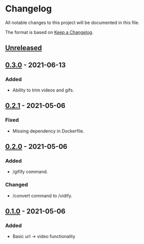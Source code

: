 # Changelog
All notable changes to this project will be documented in this file.

The format is based on [Keep a Changelog](https://keepachangelog.com/en/1.0.0/).


## [Unreleased]


## [0.3.0] - 2021-06-13
### Added
- Ability to trim videos and gifs.


## [0.2.1] - 2021-05-06
### Fixed
- Missing dependency in Dockerfile.


## [0.2.0] - 2021-05-06
### Added
- /gifify command.
### Changed
- /convert command to /vidify.


## [0.1.0] - 2021-05-06
### Added
- Basic url -> video functionality


[Unreleased]: https://github.com/classabbyamp/vidifierbot/compare/v0.3.0...HEAD
[0.3.0]: https://github.com/classabbyamp/vidifierbot/releases/tag/v0.3.0
[0.2.1]: https://github.com/classabbyamp/vidifierbot/releases/tag/v0.2.1
[0.2.0]: https://github.com/classabbyamp/vidifierbot/releases/tag/v0.2.0
[0.1.0]: https://github.com/classabbyamp/vidifierbot/releases/tag/v0.1.0
